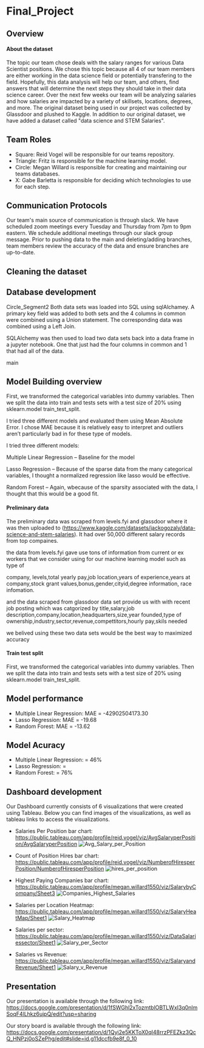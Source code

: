 # Final_Project


## Overview


#### About the dataset
The topic our team chose deals with the salary ranges for various Data Scientist positions. We chose this topic because all 4 of our team members are either working in the data science field or potentially transfering to the field. Hopefully, this data analysis will help our team, and others, find answers that will determine the next steps they should take in their data science career. Over the next few weeks our team will be analyzing salaries and how salaries are impacted by a variety of skillsets, locations, degrees, and more. The original dataset being used in our project was collected by Glassdoor and plushed to Kaggle. In addition to our original dataset, we have added a dataset called "data science and STEM Salaries". 

## Team Roles
- Square: Reid Vogel will be responsible for our teams repository.
- Triangle: Fritz is responsible for the machine learning model. 
- Circle: Megan Willard is responsible for creating and maintaining our teams databases. 
- X: Gabe Barletta is responsible for deciding which technologies to use for each step. 


## Communication Protocols
Our team's main source of communication is through slack. We have scheduled zoom meetings every Tuesday and Thursday from 7pm to 9pm eastern. We schedule additional meetings through our slack group message. Prior to pushing data to the main and deleting/adding branches, team members review the accuracy of the data and ensure branches are up-to-date. 

## Cleaning the dataset

## Database development

Circle_Segment2
Both data sets was loaded into SQL using sqlAlchamey. 
A primary key field was added to both sets and the 4 columns in common were combined using a Union statement. The corresponding data was combined using a Left Join. 

SQLAlchemy was then used to load two data sets back into a data frame in a jupyter notebook. One that just had the four columns in common and 1 that had all of the data. 


 main
## Model Building overview

First, we transformed the categorical variables into dummy variables. Then we  split the data into train and tests sets with a test size of 20% using sklearn.model train_test_split.

I tried three different models and evaluated them using Mean Absolute Error. I chose MAE because it is relatively easy to interpret and outliers aren’t particularly bad in for these type of models.

I tried three different models:

Multiple Linear Regression – Baseline for the model

Lasso Regression – Because of the sparse data from the many categorical variables, I thought a normalized regression like lasso would be effective.

Random Forest – Again, wbecause of the sparsity associated with the data, I thought that this would be a good fit.

#### Preliminary data

The preliminary data was scraped from levels.fyi and glassdoor where it was then uploaded to (https://www.kaggle.com/datasets/jackogozaly/data-science-and-stem-salaries). It had over 50,000 different salary records from top compaines. 

the data from levels.fyi gave use tons of information from current or ex workers that we consider using for our machine learning model such as type of 

company, levels,total yearly pay,job location,years of experience,years at company,stock grant values,bonus,gender,cityid,degree information, race infomation.  

and the data scraped from glassdoor data set provide us with with recent job posting which was catgorized by 
title,salary,job description,company,location,headquarters,size,year founded,type of ownership,industry,sector,revenue,compettitors,hourly pay,skils needed

we belived using these two data sets would be the best way to maximized accuracy 

#### Train test split
 First, we transformed the categorical variables into dummy variables. Then we split the data into train and tests sets with a test size of 20% using sklearn.model train_test_split.

## Model performance

* Multiple Linear Regression: MAE = -42902504173.30
* Lasso Regression: MAE = -19.68
* Random Forest: MAE = -13.62

## Model Acuracy 
* Multiple Linear Regression: = 46%
* Lasso Regression: = 
* Random Forest:  = 76%

## Dashboard development
Our Dashboard currently consists of 6 visualizations that were created using Tableau. Below you can find images of the visualizations, as well as tableau links to access the visualizations. 
- Salaries Per Position bar chart: https://public.tableau.com/app/profile/reid.vogel/viz/AvgSalaryperPosition/AvgSalaryperPosition
![Avg_Salary_per_Position](https://user-images.githubusercontent.com/92598335/161164327-2efa161e-f748-422e-922b-ac463ddbba62.png)

- Count of Position Hires bar chart: https://public.tableau.com/app/profile/reid.vogel/viz/NumberofHiresperPosition/NumberofHiresperPosition
![hires_per_position](https://user-images.githubusercontent.com/92598335/161164256-c323fd91-59a1-45d0-8d56-4e4b8dfe3a30.png)

- Highest Paying Companies bar chart: https://public.tableau.com/app/profile/megan.willard1550/viz/SalarybyCompany/Sheet3
![Companies_Highest_Salaries](https://user-images.githubusercontent.com/92598335/161166741-e2727cbd-47c7-4476-974a-81c41b9f39cf.png)

- Salaries per Location Heatmap: https://public.tableau.com/app/profile/megan.willard1550/viz/SalaryHeatMap/Sheet1
![Salary_Heatmap](https://user-images.githubusercontent.com/92598335/161164829-76e92aab-d5f5-4bfa-b17e-a5e0a12bc35d.png)


- Salaries per sector: https://public.tableau.com/app/profile/megan.willard1550/viz/DataSalariessector/Sheet1
![Salary_per_Sector](https://user-images.githubusercontent.com/92598335/161164904-4a0bb1b8-ca2b-4982-be27-01679f988a0d.png)


- Salaries vs Revenue: https://public.tableau.com/app/profile/megan.willard1550/viz/SalaryandRevenue/Sheet1
![Salary_v_Revenue](https://user-images.githubusercontent.com/92598335/161164785-6f61eef1-7a2d-4303-8dc1-8426d2f577fd.png)




## Presentation
Our presentation is available through the following link:
https://docs.google.com/presentation/d/1fSWGhl2xTozmtblOBTLWxI3q0nlmSoqF4lLhkz6ujpQ/edit?usp=sharing

Our story board is available through the following link:
https://docs.google.com/presentation/d/1Qyj2e5KKToX0qI48rrzPFEZkz3QcQ_HNPzj0oSZePhg/edit#slide=id.g11dccfb9e8f_0_10
